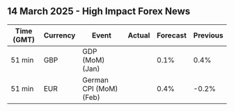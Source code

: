 ## 14 March 2025 - High Impact Forex News

| Time (GMT) | Currency | Event | Actual | Forecast | Previous |
|------|----------|-------|--------|----------|----------|
| 51 min | GBP | GDP (MoM) (Jan) |  | 0.1% | 0.4% |
| 51 min | EUR | German CPI (MoM) (Feb) |  | 0.4% | -0.2% |
